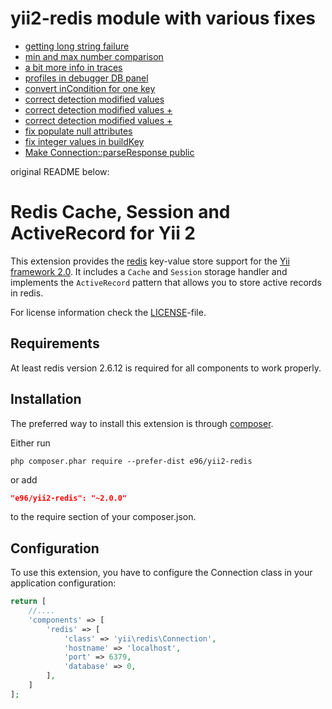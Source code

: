 yii2-redis module with various fixes
====================================

* [getting long string failure](https://github.com/E96/yii2-redis/commit/fdaf09f4d191c7bf29d5e75432385611b90759af)
* [min and max number comparison](https://github.com/E96/yii2-redis/commit/c1e0f6e1c03007a1133ce7916a4683a242e3515f)
* [a bit more info in traces](https://github.com/E96/yii2-redis/commit/fe8df386a0dadbbc192f1be48c2e4dd899c12b98)
* [profiles in debugger DB panel](https://github.com/E96/yii2-redis/commit/05d8d208b25d57b41cb78e04689ccca5be33b473)
* [convert inCondition for one key](https://github.com/E96/yii2-redis/commit/36d6a145acf109d86eb2aa7918f64bc91c935ebb)
* [correct detection modified values](https://github.com/E96/yii2-redis/commit/e4040f0f5c91e291b4b014661d3e85731426f647)
* [correct detection modified values +](https://github.com/E96/yii2-redis/commit/2d2bd7fb72a5702c66f41bce5aee8d1f163e094b)
* [correct detection modified values +](https://github.com/E96/yii2-redis/commit/0238c137ce7e1e76cc832d57538e675b2e462563)
* [fix populate null attributes](https://github.com/E96/yii2-redis/commit/02c879b865937b39f47fb0664329310dcaf3ff94)
* [fix integer values in buildKey](https://github.com/E96/yii2-redis/commit/da6ed85ed15bd33b4137083403c027a15b9fc03d)
* [Make Connection::parseResponse public](https://github.com/E96/yii2-redis/commit/f5ce8325303cda6bd1bc1ecb62d310a5b01661e4)

original README below:


Redis Cache, Session and ActiveRecord for Yii 2
===============================================

This extension provides the [redis](http://redis.io/) key-value store support for the [Yii framework 2.0](http://www.yiiframework.com).
It includes a `Cache` and `Session` storage handler and implements the `ActiveRecord` pattern that allows
you to store active records in redis.

For license information check the [LICENSE](LICENSE.md)-file.

Requirements
------------

At least redis version 2.6.12 is required for all components to work properly.

Installation
------------

The preferred way to install this extension is through [composer](http://getcomposer.org/download/).

Either run

```
php composer.phar require --prefer-dist e96/yii2-redis
```

or add

```json
"e96/yii2-redis": "~2.0.0"
```

to the require section of your composer.json.


Configuration
-------------

To use this extension, you have to configure the Connection class in your application configuration:

```php
return [
    //....
    'components' => [
        'redis' => [
            'class' => 'yii\redis\Connection',
            'hostname' => 'localhost',
            'port' => 6379,
            'database' => 0,
        ],
    ]
];
```
